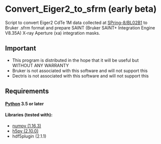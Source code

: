 # Convert_Eiger2_to_sfrm (early beta)

Script to convert Eiger2 CdTe 1M data collected at [SPring-8/BL02B1](http://www.spring8.or.jp/en/) to Bruker .sfrm format
and prepare SAINT (Bruker SAINT+ Integration Engine V8.35A) X-ray Aperture (xa) integration masks.

## Important
 - This program is distributed in the hope that it will be useful but WITHOUT ANY WARRANTY
 - Bruker is not associated with this software and will not support this
 - Dectris is not associated with this software and will not support this

## Requirements

#### [Python](https://www.python.org/) 3.5 or later

#### Libraries (tested with):
 - [numpy (1.16.3)](https://www.numpy.org/)
 - [h5py (2.10.0)](https://www.h5py.org/)
 - hdf5plugin (2.1.1)
   
